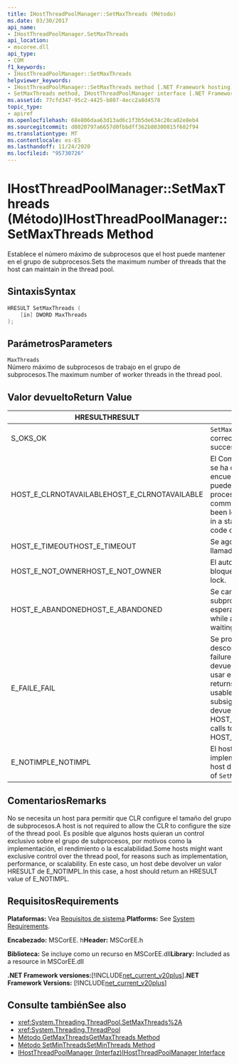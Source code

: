 ```yaml
---
title: IHostThreadPoolManager::SetMaxThreads (Método)
ms.date: 03/30/2017
api_name:
- IHostThreadPoolManager.SetMaxThreads
api_location:
- mscoree.dll
api_type:
- COM
f1_keywords:
- IHostThreadPoolManager::SetMaxThreads
helpviewer_keywords:
- IHostThreadPoolManager::SetMaxThreads method [.NET Framework hosting]
- SetMaxThreads method, IHostThreadPoolManager interface [.NET Framework hosting]
ms.assetid: 77cfd347-95c2-4425-b807-4ecc2a8d4578
topic_type:
- apiref
ms.openlocfilehash: 68e806daa63d13ad6c1f3b5de634c20ca02e8eb4
ms.sourcegitcommit: d8020797a6657d0fbbdff362b80300815f682f94
ms.translationtype: MT
ms.contentlocale: es-ES
ms.lasthandoff: 11/24/2020
ms.locfileid: "95730726"
---
```

# <a name="ihostthreadpoolmanagersetmaxthreads-method"></a><span data-ttu-id="267e4-102">IHostThreadPoolManager::SetMaxThreads (Método)</span><span class="sxs-lookup"><span data-stu-id="267e4-102">IHostThreadPoolManager::SetMaxThreads Method</span></span>

<span data-ttu-id="267e4-103">Establece el número máximo de subprocesos que el host puede mantener en el grupo de subprocesos.</span><span class="sxs-lookup"><span data-stu-id="267e4-103">Sets the maximum number of threads that the host can maintain in the thread pool.</span></span>  
  
## <a name="syntax"></a><span data-ttu-id="267e4-104">Sintaxis</span><span class="sxs-lookup"><span data-stu-id="267e4-104">Syntax</span></span>  
  
```cpp  
HRESULT SetMaxThreads (  
    [in] DWORD MaxThreads  
);  
```  
  
## <a name="parameters"></a><span data-ttu-id="267e4-105">Parámetros</span><span class="sxs-lookup"><span data-stu-id="267e4-105">Parameters</span></span>  

 `MaxThreads`  
 <span data-ttu-id="267e4-106">Número máximo de subprocesos de trabajo en el grupo de subprocesos.</span><span class="sxs-lookup"><span data-stu-id="267e4-106">The maximum number of worker threads in the thread pool.</span></span>  
  
## <a name="return-value"></a><span data-ttu-id="267e4-107">Valor devuelto</span><span class="sxs-lookup"><span data-stu-id="267e4-107">Return Value</span></span>  
  
|<span data-ttu-id="267e4-108">HRESULT</span><span class="sxs-lookup"><span data-stu-id="267e4-108">HRESULT</span></span>|<span data-ttu-id="267e4-109">Descripción</span><span class="sxs-lookup"><span data-stu-id="267e4-109">Description</span></span>|  
|-------------|-----------------|  
|<span data-ttu-id="267e4-110">S_OK</span><span class="sxs-lookup"><span data-stu-id="267e4-110">S_OK</span></span>|<span data-ttu-id="267e4-111">`SetMaxThreads` se devolvió correctamente.</span><span class="sxs-lookup"><span data-stu-id="267e4-111">`SetMaxThreads` returned successfully.</span></span>|  
|<span data-ttu-id="267e4-112">HOST_E_CLRNOTAVAILABLE</span><span class="sxs-lookup"><span data-stu-id="267e4-112">HOST_E_CLRNOTAVAILABLE</span></span>|<span data-ttu-id="267e4-113">El Common Language Runtime (CLR) no se ha cargado en un proceso o el CLR se encuentra en un estado en el que no puede ejecutar código administrado ni procesar la llamada correctamente.</span><span class="sxs-lookup"><span data-stu-id="267e4-113">The common language runtime (CLR) has not been loaded into a process, or the CLR is in a state in which it cannot run managed code or process the call successfully.</span></span>|  
|<span data-ttu-id="267e4-114">HOST_E_TIMEOUT</span><span class="sxs-lookup"><span data-stu-id="267e4-114">HOST_E_TIMEOUT</span></span>|<span data-ttu-id="267e4-115">Se agotó el tiempo de espera de la llamada.</span><span class="sxs-lookup"><span data-stu-id="267e4-115">The call timed out.</span></span>|  
|<span data-ttu-id="267e4-116">HOST_E_NOT_OWNER</span><span class="sxs-lookup"><span data-stu-id="267e4-116">HOST_E_NOT_OWNER</span></span>|<span data-ttu-id="267e4-117">El autor de la llamada no posee el bloqueo.</span><span class="sxs-lookup"><span data-stu-id="267e4-117">The caller does not own the lock.</span></span>|  
|<span data-ttu-id="267e4-118">HOST_E_ABANDONED</span><span class="sxs-lookup"><span data-stu-id="267e4-118">HOST_E_ABANDONED</span></span>|<span data-ttu-id="267e4-119">Se canceló un evento mientras un subproceso o fibra bloqueados estaba esperando en él.</span><span class="sxs-lookup"><span data-stu-id="267e4-119">An event was canceled while a blocked thread or fiber was waiting on it.</span></span>|  
|<span data-ttu-id="267e4-120">E_FAIL</span><span class="sxs-lookup"><span data-stu-id="267e4-120">E_FAIL</span></span>|<span data-ttu-id="267e4-121">Se produjo un error grave desconocido.</span><span class="sxs-lookup"><span data-stu-id="267e4-121">An unknown, catastrophic failure occurred.</span></span> <span data-ttu-id="267e4-122">Cuando un método devuelve E_FAIL, CLR ya no se puede usar en el proceso.</span><span class="sxs-lookup"><span data-stu-id="267e4-122">When a method returns E_FAIL, the CLR is no longer usable within the process.</span></span> <span data-ttu-id="267e4-123">Las llamadas subsiguientes a métodos de hospedaje devuelven HOST_E_CLRNOTAVAILABLE.</span><span class="sxs-lookup"><span data-stu-id="267e4-123">Subsequent calls to hosting methods return HOST_E_CLRNOTAVAILABLE.</span></span>|  
|<span data-ttu-id="267e4-124">E_NOTIMPL</span><span class="sxs-lookup"><span data-stu-id="267e4-124">E_NOTIMPL</span></span>|<span data-ttu-id="267e4-125">El host no proporciona una implementación de `SetMaxThreads` .</span><span class="sxs-lookup"><span data-stu-id="267e4-125">The host does not provide an implementation of `SetMaxThreads`.</span></span>|  
  
## <a name="remarks"></a><span data-ttu-id="267e4-126">Comentarios</span><span class="sxs-lookup"><span data-stu-id="267e4-126">Remarks</span></span>  

 <span data-ttu-id="267e4-127">No se necesita un host para permitir que CLR configure el tamaño del grupo de subprocesos.</span><span class="sxs-lookup"><span data-stu-id="267e4-127">A host is not required to allow the CLR to configure the size of the thread pool.</span></span> <span data-ttu-id="267e4-128">Es posible que algunos hosts quieran un control exclusivo sobre el grupo de subprocesos, por motivos como la implementación, el rendimiento o la escalabilidad.</span><span class="sxs-lookup"><span data-stu-id="267e4-128">Some hosts might want exclusive control over the thread pool, for reasons such as implementation, performance, or scalability.</span></span> <span data-ttu-id="267e4-129">En este caso, un host debe devolver un valor HRESULT de E_NOTIMPL.</span><span class="sxs-lookup"><span data-stu-id="267e4-129">In this case, a host should return an HRESULT value of E_NOTIMPL.</span></span>  
  
## <a name="requirements"></a><span data-ttu-id="267e4-130">Requisitos</span><span class="sxs-lookup"><span data-stu-id="267e4-130">Requirements</span></span>  

 <span data-ttu-id="267e4-131">**Plataformas:** Vea [Requisitos de sistema](../../get-started/system-requirements.md).</span><span class="sxs-lookup"><span data-stu-id="267e4-131">**Platforms:** See [System Requirements](../../get-started/system-requirements.md).</span></span>  
  
 <span data-ttu-id="267e4-132">**Encabezado:** MSCorEE. h</span><span class="sxs-lookup"><span data-stu-id="267e4-132">**Header:** MSCorEE.h</span></span>  
  
 <span data-ttu-id="267e4-133">**Biblioteca:** Se incluye como un recurso en MSCorEE.dll</span><span class="sxs-lookup"><span data-stu-id="267e4-133">**Library:** Included as a resource in MSCorEE.dll</span></span>  
  
 <span data-ttu-id="267e4-134">**.NET Framework versiones:**[!INCLUDE[net_current_v20plus](../../../../includes/net-current-v20plus-md.md)]</span><span class="sxs-lookup"><span data-stu-id="267e4-134">**.NET Framework Versions:** [!INCLUDE[net_current_v20plus](../../../../includes/net-current-v20plus-md.md)]</span></span>  
  
## <a name="see-also"></a><span data-ttu-id="267e4-135">Consulte también</span><span class="sxs-lookup"><span data-stu-id="267e4-135">See also</span></span>

- <xref:System.Threading.ThreadPool.SetMaxThreads%2A>
- <xref:System.Threading.ThreadPool>
- [<span data-ttu-id="267e4-136">Método GetMaxThreads</span><span class="sxs-lookup"><span data-stu-id="267e4-136">GetMaxThreads Method</span></span>](ihostthreadpoolmanager-getmaxthreads-method.md)
- [<span data-ttu-id="267e4-137">Método SetMinThreads</span><span class="sxs-lookup"><span data-stu-id="267e4-137">SetMinThreads Method</span></span>](ihostthreadpoolmanager-setminthreads-method.md)
- [<span data-ttu-id="267e4-138">IHostThreadPoolManager (Interfaz)</span><span class="sxs-lookup"><span data-stu-id="267e4-138">IHostThreadPoolManager Interface</span></span>](ihostthreadpoolmanager-interface.md)
